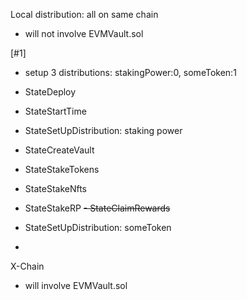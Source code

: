 Local distribution: all on same chain

- will not involve EVMVault.sol

[#1]
- setup 3 distributions: stakingPower:0, someToken:1

- StateDeploy
- StateStartTime
- StateSetUpDistribution: staking power
- StateCreateVault
- StateStakeTokens
- StateStakeNfts
- StateStakeRP
~~- StateClaimRewards~~
- StateSetUpDistribution: someToken
- 


X-Chain
- will involve EVMVault.sol